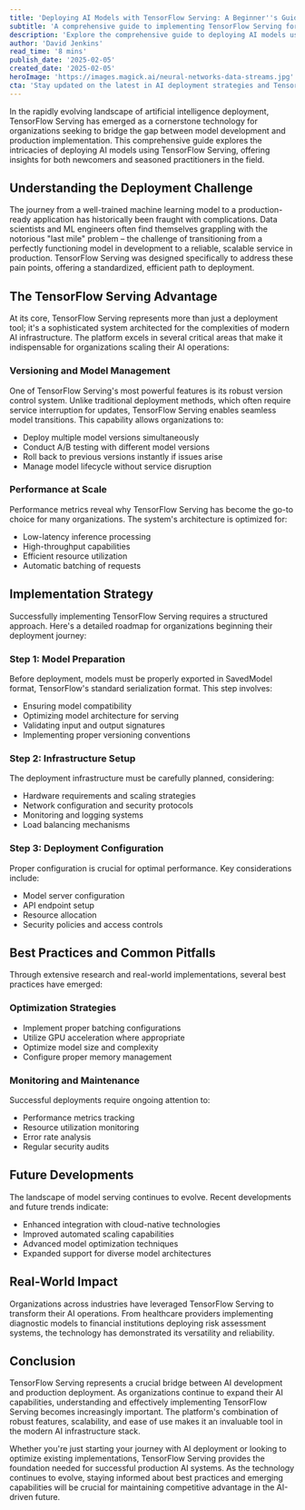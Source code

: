 ```yaml
---
title: 'Deploying AI Models with TensorFlow Serving: A Beginner''s Guide'
subtitle: 'A comprehensive guide to implementing TensorFlow Serving for AI model deployment'
description: 'Explore the comprehensive guide to deploying AI models using TensorFlow Serving. Learn about version control, performance optimization, implementation strategies, and best practices for successful production deployment of machine learning models.'
author: 'David Jenkins'
read_time: '8 mins'
publish_date: '2025-02-05'
created_date: '2025-02-05'
heroImage: 'https://images.magick.ai/neural-networks-data-streams.jpg'
cta: 'Stay updated on the latest in AI deployment strategies and TensorFlow developments! Follow us on LinkedIn for expert insights, best practices, and industry updates that will help you master model deployment.'
---
```


In the rapidly evolving landscape of artificial intelligence deployment, TensorFlow Serving has emerged as a cornerstone technology for organizations seeking to bridge the gap between model development and production implementation. This comprehensive guide explores the intricacies of deploying AI models using TensorFlow Serving, offering insights for both newcomers and seasoned practitioners in the field.

## Understanding the Deployment Challenge

The journey from a well-trained machine learning model to a production-ready application has historically been fraught with complications. Data scientists and ML engineers often find themselves grappling with the notorious "last mile" problem – the challenge of transitioning from a perfectly functioning model in development to a reliable, scalable service in production. TensorFlow Serving was designed specifically to address these pain points, offering a standardized, efficient path to deployment.

## The TensorFlow Serving Advantage

At its core, TensorFlow Serving represents more than just a deployment tool; it's a sophisticated system architected for the complexities of modern AI infrastructure. The platform excels in several critical areas that make it indispensable for organizations scaling their AI operations:

### Versioning and Model Management

One of TensorFlow Serving's most powerful features is its robust version control system. Unlike traditional deployment methods, which often require service interruption for updates, TensorFlow Serving enables seamless model transitions. This capability allows organizations to:

- Deploy multiple model versions simultaneously
- Conduct A/B testing with different model versions
- Roll back to previous versions instantly if issues arise
- Manage model lifecycle without service disruption

### Performance at Scale

Performance metrics reveal why TensorFlow Serving has become the go-to choice for many organizations. The system's architecture is optimized for:

- Low-latency inference processing
- High-throughput capabilities
- Efficient resource utilization
- Automatic batching of requests

## Implementation Strategy

Successfully implementing TensorFlow Serving requires a structured approach. Here's a detailed roadmap for organizations beginning their deployment journey:

### Step 1: Model Preparation

Before deployment, models must be properly exported in SavedModel format, TensorFlow's standard serialization format. This step involves:

- Ensuring model compatibility
- Optimizing model architecture for serving
- Validating input and output signatures
- Implementing proper versioning conventions

### Step 2: Infrastructure Setup

The deployment infrastructure must be carefully planned, considering:

- Hardware requirements and scaling strategies
- Network configuration and security protocols
- Monitoring and logging systems
- Load balancing mechanisms

### Step 3: Deployment Configuration

Proper configuration is crucial for optimal performance. Key considerations include:

- Model server configuration
- API endpoint setup
- Resource allocation
- Security policies and access controls

## Best Practices and Common Pitfalls

Through extensive research and real-world implementations, several best practices have emerged:

### Optimization Strategies

- Implement proper batching configurations
- Utilize GPU acceleration where appropriate
- Optimize model size and complexity
- Configure proper memory management

### Monitoring and Maintenance

Successful deployments require ongoing attention to:

- Performance metrics tracking
- Resource utilization monitoring
- Error rate analysis
- Regular security audits

## Future Developments

The landscape of model serving continues to evolve. Recent developments and future trends indicate:

- Enhanced integration with cloud-native technologies
- Improved automated scaling capabilities
- Advanced model optimization techniques
- Expanded support for diverse model architectures

## Real-World Impact

Organizations across industries have leveraged TensorFlow Serving to transform their AI operations. From healthcare providers implementing diagnostic models to financial institutions deploying risk assessment systems, the technology has demonstrated its versatility and reliability.

## Conclusion

TensorFlow Serving represents a crucial bridge between AI development and production deployment. As organizations continue to expand their AI capabilities, understanding and effectively implementing TensorFlow Serving becomes increasingly important. The platform's combination of robust features, scalability, and ease of use makes it an invaluable tool in the modern AI infrastructure stack.

Whether you're just starting your journey with AI deployment or looking to optimize existing implementations, TensorFlow Serving provides the foundation needed for successful production AI systems. As the technology continues to evolve, staying informed about best practices and emerging capabilities will be crucial for maintaining competitive advantage in the AI-driven future.